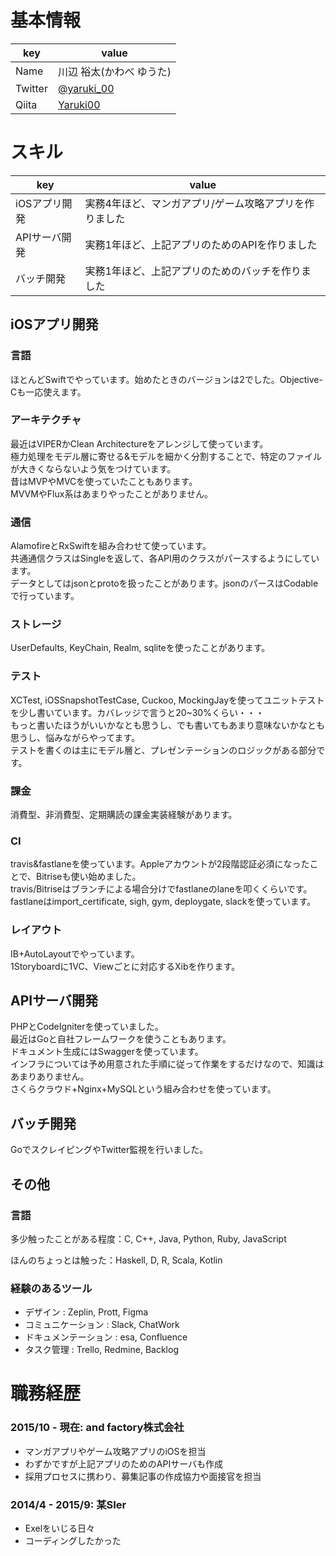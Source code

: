 # 基本情報

|key|value|
|---|-----|
|Name|川辺 裕太(かわべ ゆうた)|
|Twitter|[@yaruki_00](https://twitter.com/yaruki_00)|
|Qiita|[Yaruki00](http://qiita.com/Yaruki00)|

# スキル

|key|value|
|---|-----|
|iOSアプリ開発|実務4年ほど、マンガアプリ/ゲーム攻略アプリを作りました|
|APIサーバ開発|実務1年ほど、上記アプリのためのAPIを作りました|
|バッチ開発|実務1年ほど、上記アプリのためのバッチを作りました|

## iOSアプリ開発

### 言語
ほとんどSwiftでやっています。始めたときのバージョンは2でした。Objective-Cも一応使えます。

### アーキテクチャ
最近はVIPERかClean Architectureをアレンジして使っています。  
極力処理をモデル層に寄せる&モデルを細かく分割することで、特定のファイルが大きくならないよう気をつけています。  
昔はMVPやMVCを使っていたこともあります。  
MVVMやFlux系はあまりやったことがありません。

### 通信
AlamofireとRxSwiftを組み合わせて使っています。  
共通通信クラスはSingle<Data>を返して、各API用のクラスがパースするようにしています。  
データとしてはjsonとprotoを扱ったことがあります。jsonのパースはCodableで行っています。

### ストレージ
UserDefaults, KeyChain, Realm, sqliteを使ったことがあります。

### テスト
XCTest, iOSSnapshotTestCase, Cuckoo, MockingJayを使ってユニットテストを少し書いています。カバレッジで言うと20~30%くらい・・・  
もっと書いたほうがいいかなとも思うし、でも書いてもあまり意味ないかなとも思うし、悩みながらやってます。  
テストを書くのは主にモデル層と、プレゼンテーションのロジックがある部分です。

### 課金
消費型、非消費型、定期購読の課金実装経験があります。  

### CI
travis&fastlaneを使っています。Appleアカウントが2段階認証必須になったことで、Bitriseも使い始めました。  
travis/Bitriseはブランチによる場合分けでfastlaneのlaneを叩くくらいです。  
fastlaneはimport_certificate, sigh, gym, deploygate, slackを使っています。

### レイアウト
IB+AutoLayoutでやっています。  
1Storyboardに1VC、Viewごとに対応するXibを作ります。

## APIサーバ開発
PHPとCodeIgniterを使っていました。  
最近はGoと自社フレームワークを使うこともあります。  
ドキュメント生成にはSwaggerを使っています。  
インフラについては予め用意された手順に従って作業をするだけなので、知識はあまりありません。  
さくらクラウド+Nginx+MySQLという組み合わせを使っています。

## バッチ開発
GoでスクレイピングやTwitter監視を行いました。

## その他

### 言語
多少触ったことがある程度：C, C++, Java, Python, Ruby, JavaScript

ほんのちょっとは触った：Haskell, D, R, Scala, Kotlin

### 経験のあるツール
- デザイン : Zeplin, Prott, Figma
- コミュニケーション : Slack, ChatWork
- ドキュメンテーション : esa, Confluence
- タスク管理 : Trello, Redmine, Backlog

# 職務経歴

### 2015/10 - 現在: and factory株式会社

- マンガアプリやゲーム攻略アプリのiOSを担当
- わずかですが上記アプリのためのAPIサーバも作成
- 採用プロセスに携わり、募集記事の作成協力や面接官を担当

### 2014/4 - 2015/9: 某SIer

- Exelをいじる日々
- コーディングしたかった
